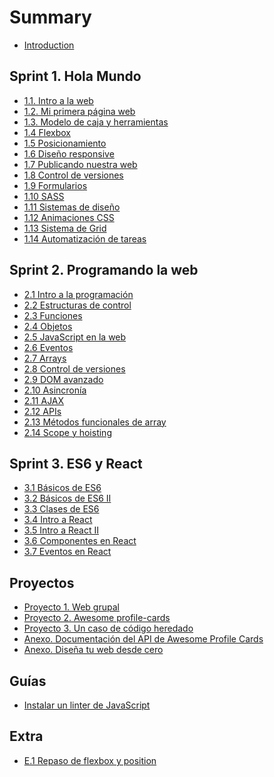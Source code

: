 # Summary

* [Introduction](README.md)

## Sprint 1. Hola Mundo

* [1.1. Intro a la web](sprint_1/1_1_intro_a_la_web.md)
* [1.2. Mi primera página web](sprint_1/1_2_mi_primera_web.md)
* [1.3. Modelo de caja y herramientas](sprint_1/1_3_modelo_de_caja_y_herramientas.md)
* [1.4 Flexbox](sprint_1/1_4_posicionamiento_con_flexbox.md)
* [1.5 Posicionamiento](sprint_1/1_5_posicionamiento.md)
* [1.6 Diseño responsive](sprint_1/1_6_responsive_design.md)
* [1.7 Publicando nuestra web](sprint_1/1_7_publicando_nuestra_web.md)
* [1.8 Control de versiones](sprint_1/1_8_control_de_versiones.md)
* [1.9 Formularios](sprint_1/1_9_formularios.md)
* [1.10 SASS](sprint_1/1_10_sass.md)
* [1.11 Sistemas de diseño](sprint_1/1_11_sistemas_de_diseno.md)
* [1.12 Animaciones CSS](sprint_1/1_12_animaciones_CSS.md)
* [1.13 Sistema de Grid](sprint_1/1_13_sistema_de_grid.md)
* [1.14 Automatización de tareas](sprint_1/1_14_automatizacion_de_tareas.md)


## Sprint 2. Programando la web
* [2.1 Intro a la programación](sprint_2/2_1_intro_a_la_programacion.md)
* [2.2 Estructuras de control](sprint_2/2_2_estructuras_de_control.md)
* [2.3 Funciones](sprint_2/2_3_funciones.md)
* [2.4 Objetos](sprint_2/2_4_objetos.md)
* [2.5 JavaScript en la web](sprint_2/2_5_javascript_en_la_web.md)
* [2.6 Eventos](sprint_2/2_6_eventos.md)
* [2.7 Arrays](sprint_2/2_7_arrays.md)
* [2.8 Control de versiones](sprint_2/2_8_control_de_versiones_en_equipo.md)
* [2.9 DOM avanzado](sprint_2/2_9_dom_avanzado.md)
* [2.10 Asincronía](sprint_2/2_10_asincronia.md)
* [2.11 AJAX](sprint_2/2_11_ajax.md)
* [2.12 APIs](sprint_2/2_12_apis.md)
* [2.13 Métodos funcionales de array](sprint_2/2_14_metodos_funcionales_array.md)
* [2.14 Scope y hoisting](sprint_2/2_13_scope_y_hoisting.md)


## Sprint 3. ES6 y React 
* [3.1 Básicos de ES6](sprint_3/3_1_basicos_es6.md)
* [3.2 Básicos de ES6 II](sprint_3/3_2_basicos_es6_2.md)
* [3.3 Clases de ES6](sprint_3/3_3_clases_es6.md)
* [3.4 Intro a React](sprint_3/3_4_intro_react.md)
* [3.5 Intro a React II](sprint_3/3_5_intro_react_2.md)
* [3.6 Componentes en React](sprint_3/3_6_componentes_react.md)
* [3.7 Eventos en React](sprint_3/3_7_eventos_react.md)
<!--
* [3.8 Estado en React](sprint_3/3_8_estado_react.md)
* [3.9 Formularios en React](sprint_3/3_9_formularios_react.md)
* [3.10 Lifting](sprint_3/3_10_lifting.md)
* [3.11 Arquitectura de componentes con estado](sprint_3/3_11_arquitectura_estado.md)
* [3.12 React router](sprint_3/3_12_react_router.md)
* [3.13 Métodos del ciclo de vida de componentes](sprint_3/3_13_ciclo_vida_componentes_react.md)
* [3.14 Debugging en React](sprint_3/3_14_debugging_react.md)
-->


## Proyectos

* [Proyecto 1. Web grupal](proyectos/P1_proyecto_sprint_1.md)
* [Proyecto 2. Awesome profile-cards](proyectos/P2_proyecto_sprint_2.md)
* [Proyecto 3. Un caso de código heredado](proyectos/P3_proyecto_sprint_3.md)
* [Anexo. Documentación del API de Awesome Profile Cards](proyectos/P2_anexo.md)
* [Anexo. Diseña tu web desde cero](proyectos/P1_anexo_diseno.md)

<!-- ## Evaluaciones

* Evaluación intermedia 1
* Evaluación final 1
-->

## Guías
* [Instalar un linter de JavaScript](guias/instalar_linter_js.md)
<!-- * [Guía paso a paso de git](guias/empezar_con_git.md) -->

## Extra
* [E.1 Repaso de flexbox y position](extra/e1-flexbox-y-position.md)
